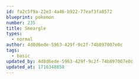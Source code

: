 ```yaml
---
id: fa2c5f9a-22e3-4a46-b922-77eaf3fa8572
blueprint: pokemon
number: 235
title: Smeargle
types:
  - normal
author: 4d8d6ede-5963-429f-9c2f-74b897007e0c
tags:
  - basic
updated_by: 4d8d6ede-5963-429f-9c2f-74b897007e0c
updated_at: 1716348858
---
```

